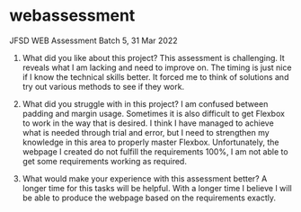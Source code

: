 # webassessment
JFSD WEB Assessment Batch 5, 31 Mar 2022

1. What did you like about this project?
This assessment is challenging. It reveals what I am lacking and need to improve on. The timing is just nice if I know the technical skills better. It forced me to think of solutions and try out various methods to see if they work.

2. What did you struggle with in this project?
I am confused between padding and margin usage. Sometimes it is also difficult to get Flexbox to work in the way that is desired. I think I have managed to achieve what is needed through trial and error, but I need to strengthen my knowledge in this area to properly master Flexbox. Unfortunately, the webpage I created do not fulfill the requirements 100%, I am not able to get some requirements working as required.

3. What would make your experience with this assessment better?
A longer time for this tasks will be helpful. With a longer time I believe I will be able to produce the webpage based on the requirements exactly.
